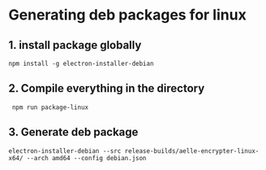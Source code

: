 # Generating deb packages for linux

## 1. install package globally

```
npm install -g electron-installer-debian
```

## 2. Compile everything in the directory

```
 npm run package-linux
```

## 3. Generate deb package

```
electron-installer-debian --src release-builds/aelle-encrypter-linux-x64/ --arch amd64 --config debian.json
```